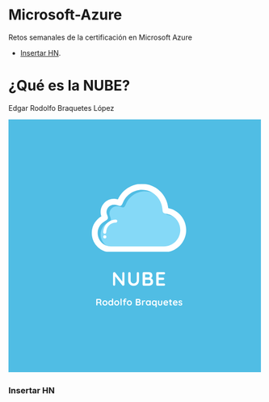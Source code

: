 # Microsoft-Azure

Retos semanales de la certificación en Microsoft Azure

- [Insertar HN](#insertar-hn).

# ¿Qué es la NUBE?

Edgar Rodolfo Braquetes López

![NUBE](NUBE.png)

### Insertar HN
